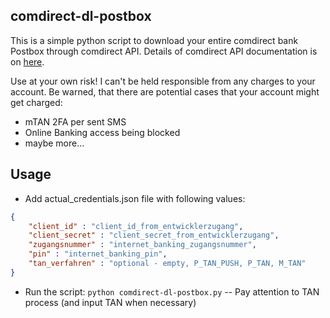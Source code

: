 ## comdirect-dl-postbox

This is a simple python script to download your entire comdirect bank Postbox through comdirect API.
Details of comdirect API documentation is on [here](https://developer.comdirect.de/).

Use at your own risk! I can't be held responsible from any charges to your account. 
Be warned, that there are potential cases that your account might get charged:
- mTAN 2FA per sent SMS
- Online Banking access being blocked
- maybe more...

## Usage

- Add actual_credentials.json file with following values:
```json
{
    "client_id" : "client_id_from_entwicklerzugang",
    "client_secret" : "client_secret_from_entwicklerzugang",
    "zugangsnummer" : "internet_banking_zugangsnummer",
    "pin" : "internet_banking_pin",
    "tan_verfahren" : "optional - empty, P_TAN_PUSH, P_TAN, M_TAN"
}
```

- Run the script: `python comdirect-dl-postbox.py`
    -- Pay attention to TAN process (and input TAN when necessary)